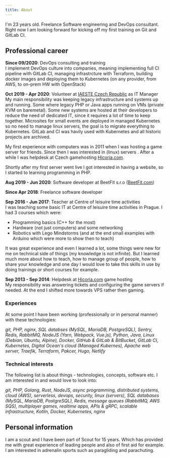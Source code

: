 ```yaml
---
title: About
---
```

I'm 23 years old. Freelance Software engineering and DevOps consultant. Right now I am looking forward for kicking off my first training on Git and GitLab CI.

## Professional career

**Since 09/2020**: DevOps consulting and training\
I implement DevOps culture into companies, meaning implementing full CI pipeline with GitLab CI, managing infrastrcture with Terraform, building docker images and deploying them to Kubernetes (on any provider, from AWS, to on-prem HW with OpenStack)

**Oct 2019 - Apr 2020**: Volunteer at [IAESTE Czech Republic](https://www.iaeste.cz) as IT Manager\
My main responsibility was keeping legacy infrastructure and systems up and running. Some where legacy PHP or Java apps running on VMs (private KVM on baremetal). Some new systems are hosted at their developers to reduce the need of dedicated IT, since it requires a lot of time to keep together. Microsites for small events are deployed in managed Kubernetes so no need to manage linux servers, the goal is to migrate everything to Kubernetes. GitLab and CI was havily used with Kubernetes and all historic projects are archived.

My first experience with computers was in 2011 when I was hosting a game server for friends. Since then I was interested in (linux) servers . After a while I was helpdesk at Czech gamehosting [Hicoria.com](https://hicoria.com). 

Shortly after my first server went live I got interested in having a website, so I started to learning programming in PHP.

**Aug 2019 - Jun 2020**: Software developer at BeetFit s.r.o ([BeetFit.com](https://beetfit.com))

**Since Apr 2018**: Freelance software developer

**Sep 2016 - Jun 2017**: Teacher at Centre of leisuire time activities\
I was teaching some basic IT at Centre of leisuire time activities in Prague. I had 3 courses which were:

* Programming basics (C++ for the most)
* Hardware (not just computers) and some networking
* Robotics with Lego Mindstorms (and at the end small examples with Arduino which were more to show then to teach)

It was great experience and even I learned a lot, some things were new for me on technical side of things (my knowledge is not infinite). But I learned much more about how to teach, how to manage group of people, how to share your knowledge and one day I would love to take this skills in use by doing trainings or short courses for example.

**Sep 2013 - Sep 2014**: Helpdesk at [Hicoria.com](https://hicoria.com) game hosting\
My responsibility was answering tickets and configuring the game servers if needed. At the end I shifted more towards VPS rather then gaming.

### Experiences

At some point I have been working (professionally or in personal manner) with these technologies:

*git, PHP, nginx, SQL databses (MySQL, MariaDB, PostgreSQL), Sentry, Redis, RabbitMQ, NodeJS (Yarn, Webpack, Vue.js), Python, Java, Linux (Debian, Ubuntu, Alpine), Docker, GitHub & GitLab & BitBucket, GitLab CI, Kubernetes, Digital Ocean's cloud (Managed Kubernes), Apache web server, Traefik, Terraform, Pakcer, Hugo, Netlify*

### Technical interests

The following list is about things - technologies, concepts, software etc. I am interested in and would love to look into:

*git, PHP, Golang, Rust, NodeJS, async programming, distributed systems, cloud (AWS), serverless, devops, security, linux (servers), SQL databases (MySQL, MariaDB, PostgreSQL), Redis, message queues (RabbitMQ, AWS SQS), multiplayer games, realtime apps, APIs & gRPC, scalable infrastructure, Kotlin, Docker, Kubernetes, nginx*

## Personal information

I am a scout and I have been part of Scout for 15 years. Which has provided me with great experience of leading people and also of first aid for example. I am interested in adrenalin sports such as paragliding and parachuting.